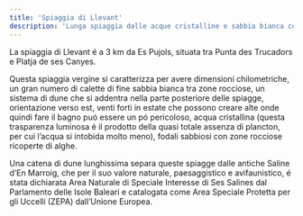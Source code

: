 ```yaml
---
title: 'Spiaggia di Llevant'
description: 'Lunga spiaggia dalle acque cristalline e sabbia bianca come Lletas peró con parti piú tranquille e zone dove praticare il nudismo.'
---
```


La spiaggia di Llevant é a 3 km da Es Pujols, situata tra Punta des Trucadors e Platja de ses Canyes.

Questa spiaggia vergine si caratterizza per avere dimensioni chilometriche, un gran numero di calette di fine sabbia bianca tra zone rocciose, un sistema di dune che si addentra nella parte posteriore delle spiagge, orientazione verso est, venti forti in estate che possono creare alte onde quindi fare il bagno puó essere un pó pericoloso, acqua cristallina (questa trasparenza luminosa é il prodotto della quasi totale assenza di plancton, per cui l’acqua si intobida molto meno), fodali sabbiosi con zone rocciose ricoperte di alghe.

Una catena di dune lunghissima separa queste spiagge dalle antiche Saline d’En Marroig, che per il suo valore naturale, paesaggistico e avifaunistico, é stata dichiarata Area Naturale di Speciale Interesse di Ses Salines dal Parlamento delle Isole Baleari e catalogata come Area Speciale Protetta per gli Uccelli (ZEPA) dall’Unione Europea.